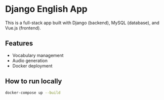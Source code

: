 # Django English App

This is a full-stack app built with Django (backend), MySQL (database), and Vue.js (frontend).

## Features

- Vocabulary management
- Audio generation
- Docker deployment

## How to run locally

```bash
docker-compose up --build
